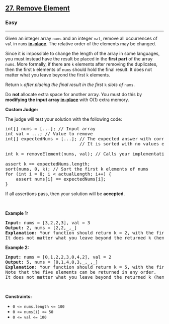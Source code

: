 <h2><a href="https://leetcode.com/problems/remove-element/">27. Remove Element</a></h2><h3>Easy</h3><hr><div style="user-select: auto;"><p style="user-select: auto;">Given an integer array <code style="user-select: auto;">nums</code> and an integer <code style="user-select: auto;">val</code>, remove all occurrences of <code style="user-select: auto;">val</code> in <code style="user-select: auto;">nums</code> <a href="https://en.wikipedia.org/wiki/In-place_algorithm" target="_blank" style="user-select: auto;"><strong style="user-select: auto;">in-place</strong></a>. The relative order of the elements may be changed.</p>

<p style="user-select: auto;">Since it is impossible to change the length of the array in some languages, you must instead have the result be placed in the <strong style="user-select: auto;">first part</strong> of the array <code style="user-select: auto;">nums</code>. More formally, if there are <code style="user-select: auto;">k</code> elements after removing the duplicates, then the first <code style="user-select: auto;">k</code> elements of <code style="user-select: auto;">nums</code> should hold the final result. It does not matter what you leave beyond the first <code style="user-select: auto;">k</code> elements.</p>

<p style="user-select: auto;">Return <code style="user-select: auto;">k</code><em style="user-select: auto;"> after placing the final result in the first </em><code style="user-select: auto;">k</code><em style="user-select: auto;"> slots of </em><code style="user-select: auto;">nums</code>.</p>

<p style="user-select: auto;">Do <strong style="user-select: auto;">not</strong> allocate extra space for another array. You must do this by <strong style="user-select: auto;">modifying the input array <a href="https://en.wikipedia.org/wiki/In-place_algorithm" target="_blank" style="user-select: auto;">in-place</a></strong> with O(1) extra memory.</p>

<p style="user-select: auto;"><strong style="user-select: auto;">Custom Judge:</strong></p>

<p style="user-select: auto;">The judge will test your solution with the following code:</p>

<pre style="user-select: auto;">int[] nums = [...]; // Input array
int val = ...; // Value to remove
int[] expectedNums = [...]; // The expected answer with correct length.
                            // It is sorted with no values equaling val.

int k = removeElement(nums, val); // Calls your implementation

assert k == expectedNums.length;
sort(nums, 0, k); // Sort the first k elements of nums
for (int i = 0; i &lt; actualLength; i++) {
    assert nums[i] == expectedNums[i];
}
</pre>

<p style="user-select: auto;">If all assertions pass, then your solution will be <strong style="user-select: auto;">accepted</strong>.</p>

<p style="user-select: auto;">&nbsp;</p>
<p style="user-select: auto;"><strong style="user-select: auto;">Example 1:</strong></p>

<pre style="user-select: auto;"><strong style="user-select: auto;">Input:</strong> nums = [3,2,2,3], val = 3
<strong style="user-select: auto;">Output:</strong> 2, nums = [2,2,_,_]
<strong style="user-select: auto;">Explanation:</strong> Your function should return k = 2, with the first two elements of nums being 2.
It does not matter what you leave beyond the returned k (hence they are underscores).
</pre>

<p style="user-select: auto;"><strong style="user-select: auto;">Example 2:</strong></p>

<pre style="user-select: auto;"><strong style="user-select: auto;">Input:</strong> nums = [0,1,2,2,3,0,4,2], val = 2
<strong style="user-select: auto;">Output:</strong> 5, nums = [0,1,4,0,3,_,_,_]
<strong style="user-select: auto;">Explanation:</strong> Your function should return k = 5, with the first five elements of nums containing 0, 0, 1, 3, and 4.
Note that the five elements can be returned in any order.
It does not matter what you leave beyond the returned k (hence they are underscores).
</pre>

<p style="user-select: auto;">&nbsp;</p>
<p style="user-select: auto;"><strong style="user-select: auto;">Constraints:</strong></p>

<ul style="user-select: auto;">
	<li style="user-select: auto;"><code style="user-select: auto;">0 &lt;= nums.length &lt;= 100</code></li>
	<li style="user-select: auto;"><code style="user-select: auto;">0 &lt;= nums[i] &lt;= 50</code></li>
	<li style="user-select: auto;"><code style="user-select: auto;">0 &lt;= val &lt;= 100</code></li>
</ul>
</div>